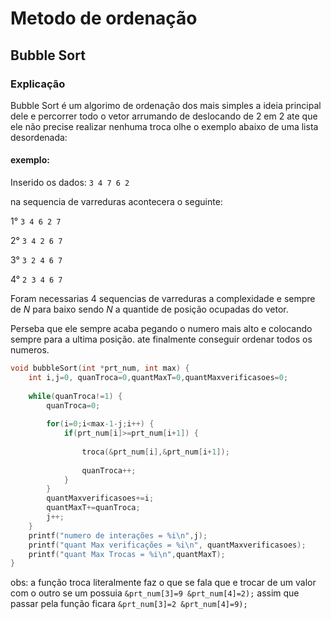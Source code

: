 # Metodo de ordenação

## Bubble Sort

### Explicação

Bubble Sort é um algorimo de ordenação dos mais simples a ideia principal dele e percorrer todo o vetor arrumando de deslocando de 2 em 2 ate que ele não precise realizar nenhuma troca olhe o exemplo abaixo de uma lista desordenada:

#### exemplo:

Inserido os dados: `3 4 7 6 2`

na sequencia de varreduras acontecera o seguinte:

1° `3 4 6 2 7`

2° `3 4 2 6 7`

3° `3 2 4 6 7`

4° `2 3 4 6 7`

Foram necessarias 4 sequencias de varreduras a complexidade e sempre de _N_ para baixo sendo _N_ a quantide de posição ocupadas do vetor.

Perseba que ele sempre acaba pegando o numero mais alto e colocando sempre para a ultima posição. ate finalmente conseguir ordenar todos os numeros.

```c
void bubbleSort(int *prt_num, int max) {
	int i,j=0, quanTroca=0,quantMaxT=0,quantMaxverificasoes=0;
	
	while(quanTroca!=1) {
		quanTroca=0;
		
		for(i=0;i<max-1-j;i++) {
			if(prt_num[i]>=prt_num[i+1]) {
					
				troca(&prt_num[i],&prt_num[i+1]);
				
				quanTroca++;
			}
		}
		quantMaxverificasoes+=i;
		quantMaxT+=quanTroca;
		j++;
	}
	printf("numero de interações = %i\n",j);
	printf("quant Max verificações = %i\n", quantMaxverificasoes);
	printf("quant Max Trocas = %i\n",quantMaxT);
}
```

obs: a função troca literalmente faz o que se fala que e trocar de um valor com o outro se um possuia `&prt_num[3]=9 &prt_num[4]=2);` assim que passar pela função ficara `&prt_num[3]=2 &prt_num[4]=9);` 




